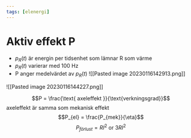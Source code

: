 ```yaml
---
tags: [elenergi]
---
```

# Aktiv effekt P
- $p_{R}(t)$ är energin per tidsenhet som lämnar R som värme
- $p_{R}(t)$ varierar med 100 Hz
- P anger medelvärdet av $p_{R}(t)$
![[Pasted image 20230116142913.png]]

![[Pasted image 20230116144227.png]]

$$P = \frac{\text{ axeleffekt }}{\text{verkningsgrad}}$$
axeleffekt är samma som mekanisk effekt
$$P_{el} = \frac{P_{mek}}{\eta}$$
$$P_{förlust} = RI^{2} \text{ or } 3RI^{2}$$
